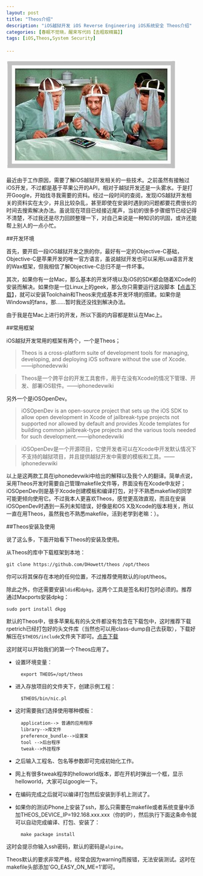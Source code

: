 ```yaml
---
layout: post
title: "Theos介绍"
description: "iOS越狱开发 iOS Reverse Engineering iOS系统安全 Theos介绍"
categories: [春眠不觉晓，醒来写代码【去粗取精篇】]
tags: [iOS,Theos,System Security]

---
```


![image](/assets/images/2014-08-05-theos1.jpg)

最近由于工作原因，需要了解iOS越狱开发相关的一些技术。之前虽然有接触过iOS开发，不过都是基于苹果公开的API，相对于越狱开发还是一头雾水。于是打开Google，开始找寻我需要的资料。经过一段时间的查阅，发现iOS越狱开发相关的资料实在太少，并且比较杂乱，甚至即使在安装时遇到的问题都要花费很长的时间去搜索解决办法。虽说现在项目已经接近尾声，当初的很多步骤细节已经记得不清楚，不过我还是尽力回顾整理一下，对自己来说是一种知识的巩固，或许还能帮上别人的一点小忙。

<!-- more -->

##开发环境

首先，要开启一段iOS越狱开发之旅的你，最好有一定的Objective-C基础，Objective-C是苹果开发的唯一官方语言，虽说越狱开发也可以采用Lua语言开发的Wax框架，但我相信了解Objective-C总归不是一件坏事。

其次，如果你有一台Mac，那么基本的开发环境以及iOS的SDK都会随着XCode的安装而解决。如果你是一位Linux上的geek，那么你只需要运行这段脚本【[点击下载](http://https://gist.github.com/kirb/2353599)】，就可以安装Toolchain和Theos来完成基本开发环境的搭建。如果你是Windows的fans，那……暂时我还没找到解决办法。

由于我是在Mac上进行的开发，所以下面的内容都是默认在Mac上。

##常用框架

iOS越狱开发常用的框架有两个，一个是Theos；

>Theos is a cross-platform suite of development tools for managing, developing, and deploying iOS software without the use of Xcode.——iphonedevwiki

>Theos是一个跨平台的开发工具套件，用于在没有Xcode的情况下管理、开发、部署iOS软件。——iphonedevwiki

另外一个是iOSOpenDev。

>iOSOpenDev is an open-source project that sets up the iOS SDK to allow open development in Xcode of jailbreak-type projects not supported nor allowed by default and provides Xcode templates for building common jailbreak-type projects and the various tools needed for such development.——iphonedevwiki

>iOSOpenDev是一个开源项目，它使开发者可以在Xcode中开发默认情况下不支持的越狱项目，并且提供越狱开发中需要的模板和工具。——iphonedevwiki

以上是这两款工具在iphonedevwiki中给出的解释以及我个人的翻译。简单点说，采用Theos开发时需要自己管理makefile文件等，界面没有在Xcode中友好；iOSOpenDev则是基于Xcode创建模板和编译打包，对于不熟悉makefile的同学可能更倾向使用它。不过我本人更喜欢Theos，感觉更高效直观，而且在安装iOSOpenDev时遇到一系列未知错误，好像是和OS X及Xcode的版本相关，所以一直在用Theos，虽然我也不熟悉makefile，活到老学到老嘛：）。


##Theos安装及使用

说了这么多，下面开始看下Theos的安装及使用。

从Theos的库中下载框架到本地：
	
	git clone https://github.com/DHowett/theos /opt/theos
	
你可以将其保存在本地的任何位置，不过推荐使用默认的/opt/theos。

除此之外，你还需要安装`ldid`和`dpkg`，这两个工具是签名和打包时必须的。推荐通过Macports安装dpkg：

	sudo port install dkpg

默认的Theos中，很多苹果私有的头文件都没有包含在下载包中，这时推荐下载rpetrich已经打包好的头文件库（当然也可以用class-dump自己去获取），下载好解压在`$THEOS/include`文件夹下即可。[点击下载](https://github.com/rpetrich/iphoneheaders)

这时就可以开始我们的第一个Theos应用了。

* 设置环境变量：
	
		export THEOS=/opt/theos

* 进入存放项目的文件夹下，创建示例工程：
		
		$THEOS/bin/nic.pl
		
* 这时需要我们选择使用哪种模板：
	
		application--> 普通的应用程序
		library-->库文件
		preference_bundle-->设置束
		tool -->后台程序
		tweak-->外挂程序
		
* 之后输入工程名、包名等参数即可完成初始化工作。
* 网上有很多tweak程序的helloworld版本，即在开机时弹出一个框，显示helloworld，大家可以google一下。
* 在编码完成之后就可以编译打包然后安装到手机上测试了。
* 如果你的测试iPhone上安装了ssh，那么只需要在makefile或者系统变量中添加THEOS_DEVICE_IP=192.168.xxx.xxx（你的IP），然后执行下面这条命令就可以自动完成编译、打包、安装了：
		
		make package install
		
这时会提示你输入ssh密码，默认的密码是`alpine`。

Theos默认的要求非常严格，经常会因为warning而报错，无法安装测试。这时在makefile头部添加'GO_EASY_ON_ME=1'即可。







